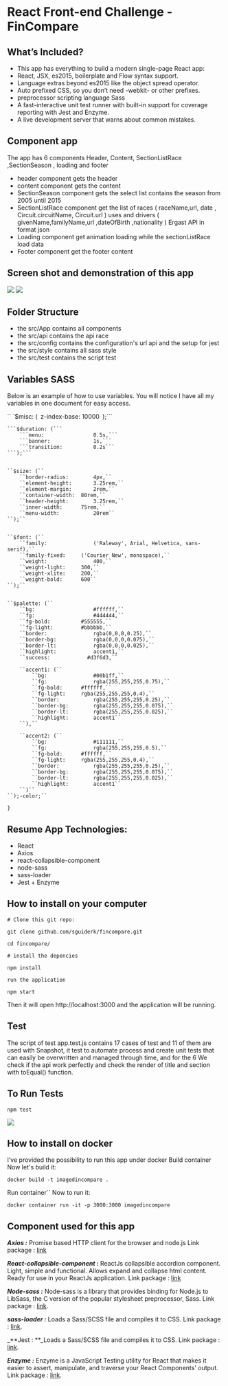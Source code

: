 # React Front-end Challenge - FinCompare
## What’s Included?
* This app has everything to build a modern single-page React app:
* React, JSX, es2015, boilerplate and Flow syntax support.
* Language extras beyond es2015 like the object spread operator.
* Auto prefixed CSS, so you don’t need -webkit- or other prefixes.
* preprocessor scripting language Sass  
* A fast-interactive unit test runner with built-in support for coverage reporting with Jest and Enzyme.
* A live development server that warns about common mistakes.
## Component app 
The app has 6 components Header, Content, SectionListRace ,SectionSeason , loading and footer 
* header component gets the header 
* content component gets the content 
* SectionSeason component gets the select list contains the season from 2005 until 2015 
* SectionListRace component get the list of races ( raceName,url, date , Circuit.circuitName, Circuit.url )  uses and drivers (  givenName,familyName,url ,dateOfBirth ,nationality )  Ergast API in format json 
* Loading component get animation loading while the sectionListRace load data 
* Footer  component get the footer content
## Screen shot and demonstration of this app 
![](https://i.imgur.com/WJCei2L.png)
![](https://i.imgur.com/MUsQepE.png)
## Folder Structure


* the src/App contains all components 
* the src/api contains the api race 
* the src/config contains the configuration's url api and the setup for jest 
* the src/style contains all sass style 
* the src/test contains the script test
## Variables SASS 
Below is an example of how to use variables. You will notice I have all my variables in one document for easy access.

``	`$misc: (```
		```z-index-base:		10000```
	```);```


	```$duration: (```
		```menu:				0.5s,```
		```banner:				1s,```
		```transition:			0.2s```
	```);```


	``$size: (``
		``border-radius:		4px,``
		``element-height:		3.25rem,``
		``element-margin:		2rem,``
		``container-width:	80rem,``
		``header-height:		3.25rem,``
		``inner-width:		75rem,``
		``menu-width:			20rem``
	``);``


	``$font: (``
		``family:				('Raleway', Arial, Helvetica, sans-serif),``
		``family-fixed:		('Courier New', monospace),``
		``weight:				400,``
		``weight-light:		300,``
		``weight-xlite:		200,``
		``weight-bold:		600``
	``);``


	``$palette: (``
		``bg:					#ffffff,``
		``fg:					#444444,``
		``fg-bold:			#555555,``
		``fg-light:			#bbbbbb,``
		``border:				rgba(0,0,0,0.25),``
		``border-bg:			rgba(0,0,0,0.075),``
		``border-lt:			rgba(0,0,0,0.025),``
		``highlight:			accent1,``
		``success:            #d3f6d3,``

		``accent1: (``
			``bg:				#00b1ff,``
			``fg:				rgba(255,255,255,0.75),``
			``fg-bold:		#ffffff,``
			``fg-light:		rgba(255,255,255,0.4),``
			``border:			rgba(255,255,255,0.25),``
			``border-bg:		rgba(255,255,255,0.075),``
			``border-lt:		rgba(255,255,255,0.025),``
			``highlight:		accent1``
		``),``

		``accent2: (``
			``bg:				#111111,``
			``fg:				rgba(255,255,255,0.5),``
			``fg-bold:		#ffffff,``
			``fg-light:		rgba(255,255,255,0.4),``
			``border:			rgba(255,255,255,0.25),``
			``border-bg:		rgba(255,255,255,0.075),``
			``border-lt:		rgba(255,255,255,0.025),``
			``highlight:		accent1``
		``)``
	``);-color;``
``}``

## Resume App Technologies:
* React
* Axios
* react-collapsible-component
* node-sass
* sass-loader
* Jest + Enzyme
## How to install on your computer

`# Clone this git repo:`

`git clone github.com/sguiderk/fincompare.git`

`cd fincompare/`

`# install the depencies `

`npm install`

`run the application `

`npm start `

Then it will open http://localhost:3000 and the application will be running.

## Test
The script of test app.test.js contains 17 cases of test and 11 of them are used with
Snapshot, it test to automate process and create unit tests that can easily be overwritten and managed through time, and for the 6 We check if the api work perfectly and check the render of title and section with toEqual() function.
## To Run Tests

`npm test`

![](https://i.imgur.com/hhkxH1t.png)

## How to install on docker
I’ve provided the possibility to run this app under docker 
Build container
Now let's build it:

`docker build -t imagedincompare .`

Run container``
Now to run it:

`docker container run -it -p 3000:3000 imagedincompare`

## Component used for this app

**_Axios :_** Promise based HTTP client for the browser and node.js
Link package : [link](https://www.npmjs.com/package/axios)

_**React-collapsible-component :**_ ReactJs collapsible accordion component. Light, simple and functional. Allows expand and collapse html content. Ready for use in your ReactJs application. 
Link package :  [link](https://www.npmjs.com/package/react-collapsible-component)

_**Node-sass :**_ Node-sass is a library that provides binding for Node.js to LibSass, the C version of the popular stylesheet preprocessor, Sass.
Link package :  [link](https://www.npmjs.com/package/node-sass).

_**sass-loader :**_ Loads a Sass/SCSS file and compiles it to CSS.
Link package :  [link](https://www.npmjs.com/package/sass-loader).

_**Jest  : **_Loads a Sass/SCSS file and compiles it to CSS.
Link package :  [link](https://www.npmjs.com/package/jest).

_**Enzyme :**_ Enzyme is a JavaScript Testing utility for React that makes it easier to assert, manipulate, and traverse your React Components' output.
Link package :  [link](https://www.npmjs.com/package/enzyme).





